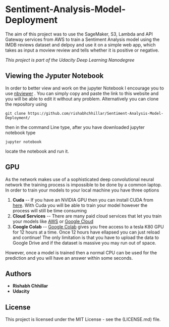 # Sentiment-Analysis-Model-Deployment

The aim of this project was to use the SageMaker, S3, Lambda and API Gateway services from AWS to train a Sentiment Analysis model using the IMDB reviews dataset and delpoy and use it on a simple web app, which takes as input a moview review and tells whether it is positive or negative.

    
  *This project is part of the Udacity Deep Learning Nanodegree*


## Viewing the Jyputer Notebook
In order to better view and work on the jupyter Notebook I encourage you to use [nbviewer](https://nbviewer.jupyter.org/) . You can simply copy and paste the link to this website and you will be able to edit it without any problem. Alternatively you can clone the repository using 
```
git clone https://github.com/rishabhchhillar/Sentiment-Analysis-Model-Deployment/
```
then in the command Line type, after you have downloaded jupyter notebook type
```
jupyter notebook
```
locate the notebook and run it.

## GPU
As the network makes use of a sophisticated deep convolutional neural network  the training process is impossible to be done by a common laptop. In order to train your models to your local machine you have three options

1. **Cuda** -- If you have an NVIDIA GPU then you can install CUDA from [here](https://developer.nvidia.com/cuda-downloads). With Cuda you will be able to train your model however the process will still be time consuming
2. **Cloud Services** -- There are many paid cloud services that let you train your models like [AWS](https://aws.amazon.com/fr/) or  [Google Cloud](https://cloud.google.com/)
3. **Coogle Colab** -- [Google Colab](https://colab.research.google.com/) gives you free access to a tesla K80 GPU for 12 hours at a time. Once 12 hours have ellapsed you can just reload and continue! The only limitation is that you have to upload the data to Google Drive and if the dataset is massive you may run out of space.

However, once a model is trained then a normal CPU can be used for the prediction and you will have an answer within some seconds.


## Authors

* **Rishabh Chhillar** 
* **Udacity**

## License

This project is licensed under the MIT License - see the (LICENSE.md) file.
